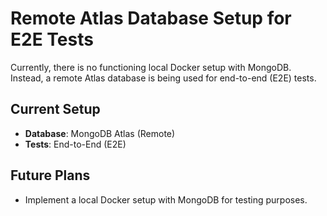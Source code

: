 # Remote Atlas Database Setup for E2E Tests

Currently, there is no functioning local Docker setup with MongoDB. Instead, a remote Atlas database is being used for end-to-end (E2E) tests.

## Current Setup
- **Database**: MongoDB Atlas (Remote)
- **Tests**: End-to-End (E2E)

## Future Plans
- Implement a local Docker setup with MongoDB for testing purposes. 
